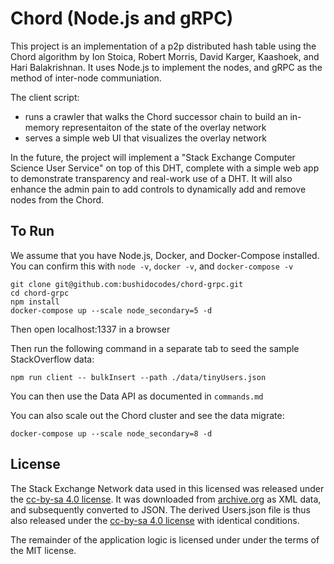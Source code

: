 # Chord (Node.js and gRPC)

This project is an implementation of a p2p distributed hash table using the Chord algorithm by Ion Stoica, Robert Morris, David Karger, Kaashoek, and Hari Balakrishnan. It uses Node.js to implement the nodes, and gRPC as the method of inter-node communiation.

The client script:

- runs a crawler that walks the Chord successor chain to build an in-memory representaiton of the state of the overlay network
- serves a simple web UI that visualizes the overlay network

In the future, the project will implement a "Stack Exchange Computer Science User Service" on top of this DHT, complete with a simple web app to demonstrate transparency and real-work use of a DHT. It will also enhance the admin pain to add controls to dynamically add and remove nodes from the Chord.

## To Run

We assume that you have Node.js, Docker, and Docker-Compose installed. You can confirm this with `node -v`, `docker -v`, and `docker-compose -v`

```
git clone git@github.com:bushidocodes/chord-grpc.git
cd chord-grpc
npm install
docker-compose up --scale node_secondary=5 -d
```

Then open localhost:1337 in a browser

Then run the following command in a separate tab to seed the sample StackOverflow data:
```
npm run client -- bulkInsert --path ./data/tinyUsers.json
```

You can then use the Data API as documented in `commands.md`

You can also scale out the Chord cluster and see the data migrate:
```
docker-compose up --scale node_secondary=8 -d
```

## License

The Stack Exchange Network data used in this licensed was released under the [cc-by-sa 4.0 license](https://creativecommons.org/licenses/by-sa/4.0/). It was downloaded from [archive.org](https://archive.org/details/stackexchange) as XML data, and subsequently converted to JSON. The derived Users.json file is thus also released under the [cc-by-sa 4.0 license](https://creativecommons.org/licenses/by-sa/4.0/) with identical conditions.

The remainder of the application logic is licensed under under the terms of the MIT license.
